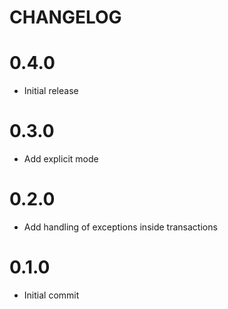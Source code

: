 # CHANGELOG

# 0.4.0

- Initial release

# 0.3.0

- Add explicit mode

# 0.2.0

- Add handling of exceptions inside transactions

# 0.1.0

- Initial commit
